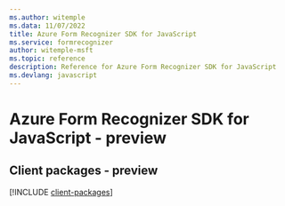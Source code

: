 ```yaml
---
ms.author: witemple
ms.data: 11/07/2022
title: Azure Form Recognizer SDK for JavaScript
ms.service: formrecognizer
author: witemple-msft
ms.topic: reference
description: Reference for Azure Form Recognizer SDK for JavaScript
ms.devlang: javascript
---
```

# Azure Form Recognizer SDK for JavaScript - preview

## Client packages - preview
[!INCLUDE [client-packages](form-recognizer-client-index.md)]